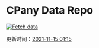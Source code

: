 # CPany Data Repo

[![Fetch data](https://github.com/yjl9903/CPany/actions/workflows/fetch.yml/badge.svg)](https://github.com/yjl9903/CPany/actions/workflows/fetch.yml)

<!-- START_SECTION: update_time -->
更新时间：[2021-11-15 01:15](https://www.timeanddate.com/worldclock/fixedtime.html?msg=Fetch+data&iso=20211115T011534&p1=237)
<!-- END_SECTION: update_time -->
